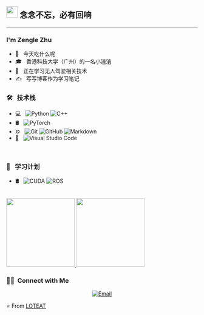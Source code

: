 <!--
 * @Author: LOTEAT
 * @Date: 2024-08-21 21:01:34
-->

<h2>  <img src="assets/Hi.gif" width="30px"> 念念不忘，必有回响</h2>

---

### I'm Zengle Zhu

- 🤔 &nbsp; 今天吃什么呢
- 🎓 &nbsp; 香港科技大学（广州）的一名小渣渣
- 🌱 &nbsp; 正在学习无人驾驶相关技术
- ✍️ &nbsp; 写写博客作为学习笔记

<h3> 🛠 &nbsp; 技术栈</h3>

- 💻 &nbsp;
  ![Python](https://img.shields.io/badge/-Python-333333?style=flat&logo=python)
  ![C++](https://img.shields.io/badge/-C++-333333?style=flat&logo=C%2B%2B&logoColor=00599C)
- 🛢 &nbsp;
  ![PyTorch](https://img.shields.io/badge/PYTORCH-black?style=for-the-badge&logo=pytorch)
- ⚙️ &nbsp;
  ![Git](https://img.shields.io/badge/-Git-333333?style=flat&logo=git)
  ![GitHub](https://img.shields.io/badge/-GitHub-333333?style=flat&logo=github)
  ![Markdown](https://img.shields.io/badge/-Markdown-333333?style=flat&logo=markdown)
- 🔧 &nbsp;
  ![Visual Studio Code](https://img.shields.io/badge/-Visual%20Studio%20Code-333333?style=flat&logo=visual-studio-code&logoColor=007ACC)
  
<br/>


<h3> 📖 &nbsp; 学习计划</h3>

- 🛢 &nbsp;
  ![CUDA](https://img.shields.io/badge/CUDA-76B900?logo=nvidia&logoColor=white)
  ![ROS](https://img.shields.io/badge/ros-%230A0FF9.svg?style=for-the-badge&logo=ros&logoColor=white)
  
<br/>

<a href="https://github.com/LOTEAT">
  <img height="180em" src="https://github-readme-stats.vercel.app/api?username=LOTEAT&theme=buefy&show_icons=true" />
  <img height="180em" src="https://github-readme-stats.vercel.app/api/top-langs/?username=LOTEAT&theme=buefy&layout=compact" />
</a>

<br/>

<h3> 🤝🏻 &nbsp;Connect with Me </h3>

<p align="center">
<a href="zenlgezhu@gmail.com"><img alt="Email" src="https://img.shields.io/badge/Email-zenlgezhu@gmail.com-blue?style=flat-square&logo=gmail"></a>
</p>

⭐️ From [LOTEAT](https://github.com/LOTEAT)

